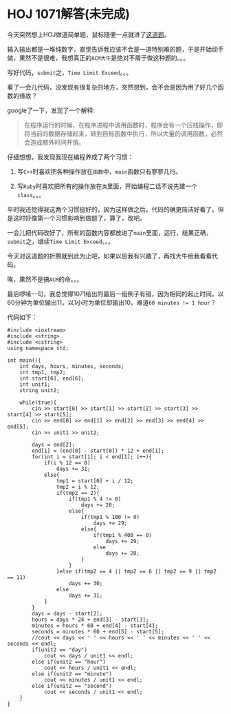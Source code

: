 # HOJ 1071解答(未完成)  

今天突然想上HOJ做道简单题，鼠标随便一点就进了[这道题](http://acm.hit.edu.cn/hoj/problem/view?id=1071)。  

输入输出都是一堆纯数字，直觉告诉我应该不会是一道特别难的题，于是开始动手做，果然不是很难，我想真正的```ACM大牛```是绝对不屑于做这种题的。。。  

写好代码，```submit```之，```Time Limit Exceed```。。。  

看了一会儿代码，没发现有很复杂的地方，突然想到，会不会是因为用了好几个函数的缘故？  

google了一下，发现了一个解释:  

> 在程序运行的时候，在程序进程中调用函数时，程序会有一个压栈操作，即将当前的数据存储起来，转到目标函数中执行，所以大量的调用函数，必然会造成额外时间开销。  

仔细想想，我发现我现在编程养成了两个习惯：  

1. 写```C++```时喜欢把各种操作放在```函数```中，```main```函数只有寥寥几行。  

2. 写```Ruby```时喜欢把所有的操作放在```类```里面，开始编程二话不说先建一个```class```。。。  

平时我还觉得我这两个习惯挺好的，因为这样做之后，代码的确更简洁好看了。但是这时好像第一个习惯影响到做题了，算了，改吧。  

一会儿把代码改好了，所有的函数内容都放进了```main```里面，运行，结果正确，```submit```之，继续```Time Limit Exceed```。。。  

今天对这道题的折腾就到此为止吧，如果以后我有兴趣了，再找大牛给我看看代码。  

唉，果然不是搞```ACM```的命。。。  

最后啰嗦一句，我总觉得1071给出的最后一组例子有错，因为相同的起止时间，以60分钟为单位输出11，以1小时为单位却输出10，难道```60 minutes != 1 hour```？  

代码如下：  

    #include <iostream>
    #include <string>
    #include <cstring>
    using namespace std;

    int main(){
        int days, hours, minutes, seconds;
        int tmp1, tmp2;
        int start[6], end[6];
        int unit1;
        string unit2;
    
        while(true){
            cin >> start[0] >> start[1] >> start[2] >> start[3] >> start[4] >> start[5];
            cin >> end[0] >> end[1] >> end[2] >> end[3] >> end[4] >> end[5];
            cin >> unit1 >> unit2;

            days = end[2];
            end[1] = (end[0] - start[0]) * 12 + end[1];
            for(int i = start[1]; i < end[1]; i++){
                if(i % 12 == 0)
                    days += 31;
                else{
                    tmp1 = start[0] + i / 12;
                    tmp2 = i % 12;
                    if(tmp2 == 2){
                        if(tmp1 % 4 != 0)
                            days += 28;
                        else{
                            if(tmp1 % 100 != 0)
                                days += 29;
                            else{
                                if(tmp1 % 400 == 0)
                                    days += 29;
                                else
                                    days += 28;
                            }
                        }
                    }else if(tmp2 == 4 || tmp2 == 6 || tmp2 == 9 || tmp2 == 11)
                        days += 30;
                    else
                        days += 31;
                }
            }
            days = days - start[2];
            hours = days * 24 + end[3] - start[3];
            minutes = hours * 60 + end[4] - start[4];
            seconds = minutes * 60 + end[5] - start[5];
            //cout << days << ' ' << hours << ' ' << minutes << ' ' << seconds << endl;
            if(unit2 == "day")
                cout << days / unit1 << endl;
            else if(unit2 == "hour")
                cout << hours / unit1 << endl;
            else if(unit2 == "minute")
                cout << minutes / unit1 << endl;
            else if(unit2 == "second")
                cout << seconds / unit1 << endl;
        }
    }